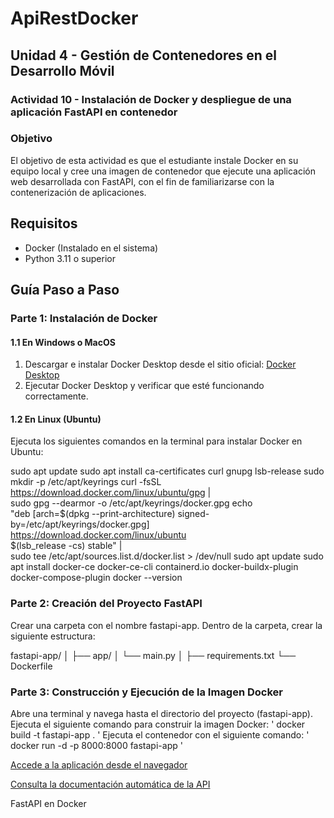 # ApiRestDocker

## Unidad 4 - Gestión de Contenedores en el Desarrollo Móvil
### Actividad 10 - Instalación de Docker y despliegue de una aplicación FastAPI en contenedor

### Objetivo
El objetivo de esta actividad es que el estudiante instale Docker en su equipo local y cree una imagen de contenedor que ejecute una aplicación web desarrollada con FastAPI, con el fin de familiarizarse con la contenerización de aplicaciones.

## Requisitos
- Docker (Instalado en el sistema)
- Python 3.11 o superior

## Guía Paso a Paso

### Parte 1: Instalación de Docker

#### 1.1 En Windows o MacOS
1. Descargar e instalar Docker Desktop desde el sitio oficial:
   [Docker Desktop](https://www.docker.com/products/docker-desktop)
2. Ejecutar Docker Desktop y verificar que esté funcionando correctamente.

#### 1.2 En Linux (Ubuntu)
Ejecuta los siguientes comandos en la terminal para instalar Docker en Ubuntu:

sudo apt update
sudo apt install ca-certificates curl gnupg lsb-release
sudo mkdir -p /etc/apt/keyrings
curl -fsSL https://download.docker.com/linux/ubuntu/gpg | \
  sudo gpg --dearmor -o /etc/apt/keyrings/docker.gpg
echo \
"deb [arch=$(dpkg --print-architecture) signed-by=/etc/apt/keyrings/docker.gpg] \
  https://download.docker.com/linux/ubuntu \
  $(lsb_release -cs) stable" | \
  sudo tee /etc/apt/sources.list.d/docker.list > /dev/null
sudo apt update
sudo apt install docker-ce docker-ce-cli containerd.io docker-buildx-plugin docker-compose-plugin
docker --version

### Parte 2: Creación del Proyecto FastAPI
Crear una carpeta con el nombre fastapi-app.
Dentro de la carpeta, crear la siguiente estructura:

fastapi-app/
│
├── app/
│   └── main.py
│
├── requirements.txt
└── Dockerfile


### Parte 3: Construcción y Ejecución de la Imagen Docker
Abre una terminal y navega hasta el directorio del proyecto (fastapi-app).
Ejecuta el siguiente comando para construir la imagen Docker:
' docker build -t fastapi-app . '
Ejecuta el contenedor con el siguiente comando:
' docker run -d -p 8000:8000 fastapi-app '

[ Accede a la aplicación desde el navegador ]( http://localhost:8000 )

[ Consulta la documentación automática de la API ]( http://localhost:8000/docs )

FastAPI en Docker
